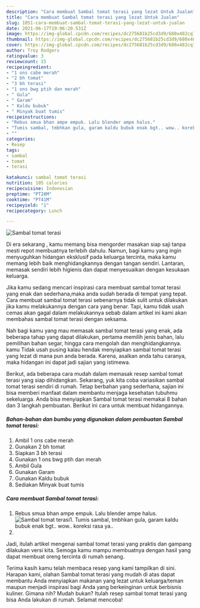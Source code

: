 ```yaml
---
description: "Cara membuat Sambal tomat terasi yang lezat Untuk Jualan"
title: "Cara membuat Sambal tomat terasi yang lezat Untuk Jualan"
slug: 1051-cara-membuat-sambal-tomat-terasi-yang-lezat-untuk-jualan
date: 2021-06-17T19:06:20.531Z
image: https://img-global.cpcdn.com/recipes/dc275681b25cd3d9/680x482cq70/sambal-tomat-terasi-foto-resep-utama.jpg
thumbnail: https://img-global.cpcdn.com/recipes/dc275681b25cd3d9/680x482cq70/sambal-tomat-terasi-foto-resep-utama.jpg
cover: https://img-global.cpcdn.com/recipes/dc275681b25cd3d9/680x482cq70/sambal-tomat-terasi-foto-resep-utama.jpg
author: Troy Rodgers
ratingvalue: 3
reviewcount: 15
recipeingredient:
- "1 ons cabe merah"
- "2 bh tomat"
- "3 bh terasi"
- "1 ons bwg ptih dan merah"
- " Gula"
- " Garam"
- " Kaldu bubuk"
- " Minyak buat tumis"
recipeinstructions:
- "Rebus smua bhan ampe empuk. Lalu blender ampe halus."
- "Tumis sambal, tmbhkan gula, garam kaldu bubuk enak bgt.. wow.. koreksi rasa ya.."
- ""
categories:
- Resep
tags:
- sambal
- tomat
- terasi

katakunci: sambal tomat terasi 
nutrition: 105 calories
recipecuisine: Indonesian
preptime: "PT28M"
cooktime: "PT41M"
recipeyield: "1"
recipecategory: Lunch

---
```



![Sambal tomat terasi](https://img-global.cpcdn.com/recipes/dc275681b25cd3d9/680x482cq70/sambal-tomat-terasi-foto-resep-utama.jpg)

Di era  sekarang , kamu memang bisa mengorder masakan siap saji tanpa mesti repot membuatnya terlebih dahulu. Namun, bagi kamu yang ingin menyuguhkan hidangan eksklusif pada keluarga tercinta, maka kamu memang lebih baik menghidangkannya dengan tangan sendiri. Lantaran, memasak sendiri lebih higienis dan dapat menyesuaikan dengan kesukaan keluarga.

Jika kamu sedang mencari inspirasi cara membuat sambal tomat terasi yang enak dan sederhana,maka anda sudah berada di tempat yang tepat. Cara membuat sambal tomat terasi  sebenarnya tidak sulit untuk dilakukan jika kamu melakukannya dengan cara yang benar. Tapi, kamu tidak usah cemas akan gagal dalam melakukannya 
sebab dalam artikel ini kami akan membahas sambal tomat terasi dengan seksama.  



Nah bagi kamu yang mau memasak sambal tomat terasi yang enak, ada beberapa tahap yang dapat dilakukan, pertama memilih jenis bahan, lalu pemilihan bahan segar, hingga cara mengolah dan menghidangkannya. kamu Tidak usah pusing kalau hendak menyiapkan sambal tomat terasi yang lezat di mana pun anda berada. Karena, asalkan anda  tahu caranya, maka hidangan ini dapat jadi sajian yang istimewa.

Berikut, ada beberapa cara mudah dalam memasak resep sambal tomat terasi yang siap dihidangkan. Sekarang, yuk kita coba variasikan sambal tomat terasi sendiri di rumah. Tetap berbahan yang sederhana, sajian ini bisa memberi manfaat dalam membantu menjaga kesehatan tubuhmu sekeluarga. Anda bisa menyiapkan Sambal tomat terasi memakai 8 bahan dan 3 langkah pembuatan. Berikut ini cara untuk membuat hidangannya.

<!--inarticleads1-->

##### Bahan-bahan dan bumbu yang digunakan dalam pembuatan Sambal tomat terasi:

1. Ambil 1 ons cabe merah
1. Gunakan 2 bh tomat
1. Siapkan 3 bh terasi
1. Gunakan 1 ons bwg ptih dan merah
1. Ambil  Gula
1. Gunakan  Garam
1. Gunakan  Kaldu bubuk
1. Sediakan  Minyak buat tumis




<!--inarticleads2-->

##### Cara membuat Sambal tomat terasi:

1. Rebus smua bhan ampe empuk. Lalu blender ampe halus.
<img src="https://img-global.cpcdn.com/steps/a2c684a451652610/160x128cq70/sambal-tomat-terasi-langkah-memasak-1-foto.jpg" alt="Sambal tomat terasi">1. Tumis sambal, tmbhkan gula, garam kaldu bubuk enak bgt.. wow.. koreksi rasa ya..
1. 




Jadi, itulah artikel mengenai  sambal tomat terasi  yang praktis dan gampang dilakukan versi kita. Semoga kamu mampu membuatnya dengan hasil yang dapat membuat oreng tercinta di rumah senang. 

Terima kasih kamu telah membaca resep yang kami tampilkan di sini. Harapan kami, olahan  Sambal tomat terasi yang mudah di atas dapat membantu Anda menyiapkan makanan yang lezat untuk keluarga/teman maupun menjadi inspirasi bagi Anda yang berkeinginan untuk berbisnis kuliner. Gimana nih? Mudah bukan? Itulah resep sambal tomat terasi yang bisa Anda lakukan di rumah. Selamat mencoba!

